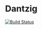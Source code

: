 # Dantzig

[![Build Status](https://travis-ci.org/ajtulloch/Dantzig.jl.svg)](https://travis-ci.org/ajtulloch/Dantzig.jl)
